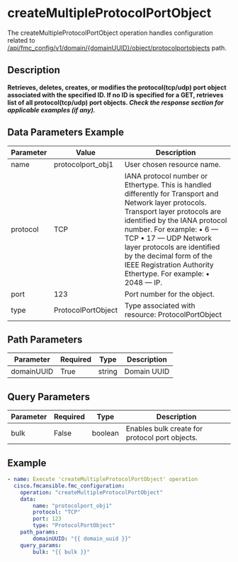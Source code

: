 # createMultipleProtocolPortObject

The createMultipleProtocolPortObject operation handles configuration related to [/api/fmc_config/v1/domain/{domainUUID}/object/protocolportobjects](/paths//api/fmc_config/v1/domain/{domain_uuid}/object/protocolportobjects.md) path.&nbsp;
## Description
**Retrieves, deletes, creates, or modifies the protocol(tcp/udp) port object associated with the specified ID. If no ID is specified for a GET, retrieves list of all protocol(tcp/udp) port objects. _Check the response section for applicable examples (if any)._**

## Data Parameters Example
| Parameter | Value | Description |
| --------- | -------- | -------- |
| name | protocolport_obj1 | User chosen resource name. |
| protocol | TCP  | IANA protocol number or Ethertype. This is handled differently for Transport and Network layer protocols. Transport layer protocols are identified by the IANA protocol number. For example: • 6 — TCP • 17 — UDP Network layer protocols are identified by the decimal form of the IEEE Registration Authority Ethertype. For example: • 2048 — IP. |
| port | 123 | Port number for the object. |
| type | ProtocolPortObject | Type associated with resource: ProtocolPortObject |

## Path Parameters
| Parameter | Required | Type | Description |
| --------- | -------- | ---- | ----------- |
| domainUUID | True | string | Domain UUID |

## Query Parameters
| Parameter | Required | Type | Description |
| --------- | -------- | ---- | ----------- |
| bulk | False | boolean | Enables bulk create for protocol port objects. |

## Example
```yaml
- name: Execute 'createMultipleProtocolPortObject' operation
  cisco.fmcansible.fmc_configuration:
    operation: "createMultipleProtocolPortObject"
    data:
        name: "protocolport_obj1"
        protocol: "TCP"
        port: 123
        type: "ProtocolPortObject"
    path_params:
        domainUUID: "{{ domain_uuid }}"
    query_params:
        bulk: "{{ bulk }}"

```
